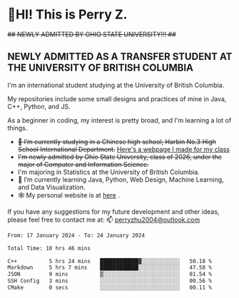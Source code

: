 # 🌄HI! This is Perry Z. <br> #
<s>## NEWLY ADMITTED BY OHIO STATE UNIVERSITY!!! ##</s>
## NEWLY ADMITTED AS A TRANSFER STUDENT AT THE UNIVERSITY OF BRITISH COLUMBIA ##
I'm an international student studying at the University of British Columbia. <br>

My repositories include some small designs and practices of mine in Java, C++, Python, and JS. <br>

As a beginner in coding, my interest is pretty broad, and I'm learning a lot of things. <br>
- <s>🔭 I’m currently studying in a Chinese high school, Harbin No.3 High School International Department.</s> [Here's a webpage I made for my class](https://perry2004.github.io/weirdos/)
- <s> I'm newly admitted by Ohio State University, class of 2026, under the major of Computer and Information Science. </s>
- I'm majoring in Statistics at the University of British Columbia. 
- 🌱 I’m currently learning Java, Python, Web Design, Machine Learning, and Data Visualization. 
- 🕸️ My personal website is at <a href="https://zhu-yp.cn">here</a> .  

If you have any suggestions for my future development and other ideas, please feel free to contact me at: 📫 [perryzhu2004@outlook.com](mailto:perryzhu2004@outlook.com)

<!--START_SECTION:waka-->

```txt
From: 17 January 2024 - To: 24 January 2024

Total Time: 10 hrs 46 mins

C++          5 hrs 24 mins   ████████████▓░░░░░░░░░░░░   50.18 %
Markdown     5 hrs 7 mins    ████████████░░░░░░░░░░░░░   47.58 %
JSON         9 mins          ▒░░░░░░░░░░░░░░░░░░░░░░░░   01.54 %
SSH Config   3 mins          ░░░░░░░░░░░░░░░░░░░░░░░░░   00.56 %
CMake        0 secs          ░░░░░░░░░░░░░░░░░░░░░░░░░   00.11 %
```

<!--END_SECTION:waka-->
